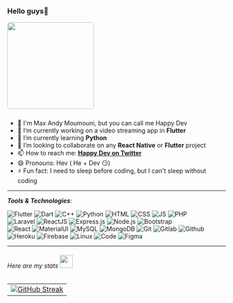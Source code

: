 
### Hello guys👋
<img src="https://cdn.dribbble.com/users/219482/screenshots/14676444/media/28fa0b64b0454de0d0664e364e4f95fc.gif" style="border-radius: 5px; margin-bottom: 10px" height=200>

- 🫡 I'm Max Andy Moumouni, but you can call me Happy Dev
- 🔭 I’m currently working on a video streaming app in **Flutter**
- 🌱 I’m currently learning **Python**
- 👯 I’m looking to collaborate on any **React Native** or **Flutter** project
- 📫 How to reach me: **<a href="https://twitter.com/happy_dev229">Happy Dev on Twitter</a>**
- 😄 Pronouns: Hev ( He + Dev 😏)
- ⚡ Fun fact: I need to sleep before coding, but I can't sleep without coding



---
***Tools & Technologies***:

![Flutter](https://img.shields.io/badge/Flutter-%2302569B.svg?style=for-the-badge&logo=Flutter&logoColor=white)
![Dart](https://img.shields.io/badge/dart-%230175C2.svg?style=for-the-badge&logo=dart&logoColor=white) 
![C++](https://img.shields.io/badge/c++-%2300599C.svg?style=for-the-badge&logo=c%2B%2B&logoColor=white) 
![Python](https://img.shields.io/badge/python-%2314354C.svg?style=for-the-badge&logo=python&logoColor=white) 
![HTML](https://img.shields.io/badge/html5-%23E34F26.svg?style=for-the-badge&logo=html5&logoColor=white) 
![CSS](https://img.shields.io/badge/css3-%231572B6.svg?style=for-the-badge&logo=css3&logoColor=white) 
![JS](https://img.shields.io/badge/javascript-%23323330.svg?style=for-the-badge&logo=javascript&logoColor=%23F7DF1E)
![PHP](https://img.shields.io/badge/php-%23777BB4.svg?style=for-the-badge&logo=php&logoColor=white)  
![Laravel](https://img.shields.io/badge/laravel-%23FF2D20.svg?style=for-the-badge&logo=laravel&logoColor=white) 
![ReactJS](https://img.shields.io/badge/reactjs-%23E0234E.svg?style=for-the-badge&logo=reactjs&logoColor=white)
![Express.js](https://img.shields.io/badge/express.js-%23404d59.svg?style=for-the-badge&logo=express&logoColor=%2361DAFB) 
![Node.js](https://img.shields.io/badge/node.js-%2343853D.svg?style=for-the-badge&logo=node-dot-js&logoColor=white) 
![Bootstrap](https://img.shields.io/badge/bootstrap-%23563D7C.svg?style=for-the-badge&logo=bootstrap&logoColor=white)  
![React](https://img.shields.io/badge/react-%2320232a.svg?style=for-the-badge&logo=react&logoColor=%2361DAFB) 
![MaterialUI](https://img.shields.io/badge/materialui-%230081CB.svg?style=for-the-badge&logo=material-ui&logoColor=white) 
![MySQL](https://img.shields.io/badge/mysql-%2300f.svg?style=for-the-badge&logo=mysql&logoColor=white) 
![MongoDB](https://img.shields.io/badge/MongoDB-%234ea94b.svg?style=for-the-badge&logo=mongodb&logoColor=white) 
![Git](https://img.shields.io/badge/git-%23F05033.svg?style=for-the-badge&logo=git&logoColor=white) 
![Gitlab](https://img.shields.io/badge/gitlab-%23181717.svg?style=for-the-badge&logo=gitlab&logoColor=white) 
![Github](https://img.shields.io/badge/github-%23121011.svg?style=for-the-badge&logo=github&logoColor=white) 
![Heroku](https://img.shields.io/badge/heroku-%23430098.svg?style=for-the-badge&logo=heroku&logoColor=white) 
![Firebase](https://img.shields.io/badge/firebase-%23039BE5.svg?style=for-the-badge&logo=firebase) 
![Linux](https://img.shields.io/badge/Linux-FCC624?style=for-the-badge&logo=linux&logoColor=black) 
![Code](https://img.shields.io/badge/VisualStudioCode-0078d7.svg?style=for-the-badge&logo=visual-studio-code&logoColor=white) 
![Figma](https://img.shields.io/badge/figma-%23F24E1E.svg?style=for-the-badge&logo=figma&logoColor=white)

---

###### *Here are my stats <img src="https://media2.giphy.com/media/TjdjGJc9ti9RIFk0IJ/200w.webp?cid=ecf05e47helmh11la4n0y3pvhuqr8mcovp86sh61nt5rgo87&rid=200w.webp" height="30"></img><div align="center">*
<!--START_SECTION:waka-->
<!--END_SECTION:waka-->
|       |
|  ---        |
| [![GitHub Streak](https://github-readme-streak-stats.herokuapp.com/?user=D3R50N&theme=black-ice&hide_border=true)](https://git.io/streak-stats)     |
<!--   https://github-readme-streak-stats.herokuapp.com?user=D3R50N&theme=black-ice&hide_border=true -->

<!-- [![Medium](https://img.shields.io/badge/Medium-000000?&style=for-the-badge&logo=medium&logoColor=white)](https://www.medium.com/@juniormedehou)
[![Twitter](https://img.shields.io/badge/twitter-%231DA1F2.svg?&style=for-the-badge&logo=twitter&logoColor=white)](https://www.twitter.com/juniormedehou_/)
[![Linkedin](https://img.shields.io/badge/linkedin-%230077B5.svg?&style=for-the-badge&logo=linkedin&logoColor=white)](https://www.linkedin.com/in/juniormedehou/)
[![Mail](https://img.shields.io/badge/gmail-D14836?&style=for-the-badge&logo=gmail&logoColor=white)](juniormedehou@gmail.com)
!["](https://komarev.com/ghpvc/?username=NemesisX1&label=Profile%20views&color=0e75b6&style=flat) -->

</div>
